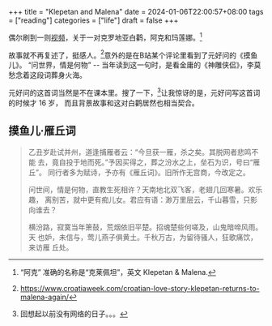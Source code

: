 +++
title = "Klepetan and Malena"
date = 2024-01-06T22:00:57+08:00
tags = ["reading"]
categories = ["life"]
draft = false
+++

偶尔刷到一则[视频](https://www.zhihu.com/question/390158970/answer/3082971574)，关于一对克罗地亚白鹳，阿克和玛莲娜。[^name]

故事就不再复述了，挺感人。[^wkly]意外的是在B站某个评论里看到了元好问的《摸鱼儿》。
“问世界，情是何物” -- 当年读到这一句时，是看金庸的《神雕侠侣》，李莫愁念着这段词葬身火海。

元好问的这首词当然是不在课本里。搜了一下，[^nw]让我惊讶的是，元好问写这首词的时候才 16 岁，
而且背景故事和这对白鹳居然也相当契合。

## 摸鱼儿·雁丘词

> 乙丑岁赴试并州，道逢捕雁者云：“今旦获一雁，杀之矣。其脱网者悲鸣不能
> 去，竟自投于地而死。”予因买得之，葬之汾水之上，垒石为识，号曰“雁丘”。
> 同行者多为赋诗，予亦有《雁丘词》。旧所作无宫商，今改定之。
>
> 问世间，情是何物，直教生死相许？天南地北双飞客，老翅几回寒暑。欢乐趣，
> 离别苦，就中更有痴儿女。君应有语：渺万里层云，千山暮雪，只影向谁去？
>
> 横汾路，寂寞当年箫鼓，荒烟依旧平楚。招魂楚些何嗟及，山鬼暗啼风雨。天
> 也妒，未信与，莺儿燕子俱黄土。千秋万古，为留待骚人，狂歌痛饮，来访雁
> 丘处。

[^name]: “阿克” 准确的名称是“克莱佩坦”，英文 Klepetan & Malena.
[^wkly]: https://www.croatiaweek.com/croatian-love-story-klepetan-returns-to-malena-again/
[^nw]: 回想起以前没有网络的日子。。。

